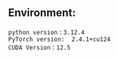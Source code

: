 ## Environment:
```python version：3.12.4```  
```PyTorch version:  2.4.1+cu124```  
```CUDA Version：12.5```
